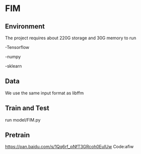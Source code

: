# FIM

## Environment
The project requires about 220G storage and 30G memory to run  

   -Tensorflow  

   -numpy  

   -sklearn
## Data
We use the same input format as libffm
## Train and Test
run model/FIM.py
## Pretrain
https://pan.baidu.com/s/1Qq6rf_pNfT3GRcoh0EuIUw Code:afiw


